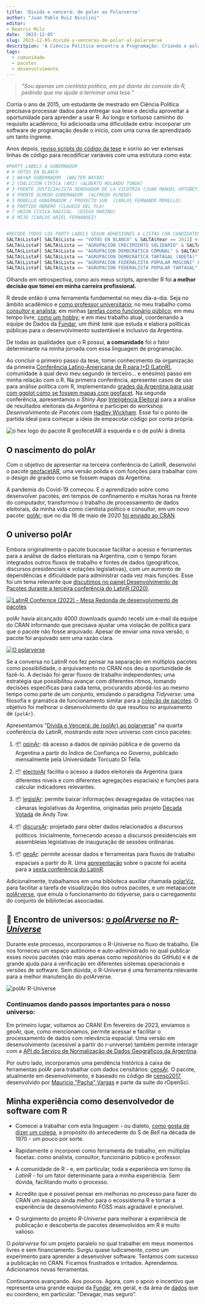 ```yaml
---
title: 'Divida e vencerá: de polar ao Polarverse'
author: "Juan Pablo Ruiz Nicolini"
editor:
- Beatriz Milz
date: '2023-12-05'
slug: 2023-12-05-divide-y-venceras-de-polar-al-polarverse
descritpion: 'A Ciência Política encontra a Programação: Criando o polarverse com R e a Influência da LatinR'
tags: 
  - comunidade
  - pacotes
  - desenvolvimento
---
```


> *"Sou apenas um cientista político, em pé diante do console do R, pedindo que me ajude a terminar uma tese."*

Corria o ano de 2015, um estudante de mestrado em Ciência Política precisava processar dados para entregar sua tese e decidiu aproveitar a oportunidade para aprender a usar R. Ao longo e tortuoso caminho do requisito acadêmico, foi adicionada uma dificuldade extra: incorporar um software de programação desde o início, com uma curva de aprendizado um tanto íngreme.

Anos depois, [reviso scripts do código da tese](https://github.com/TuQmano/evoteSALTA_UTDT) e sorrio ao ver extensas linhas de código para recodificar variáveis com uma estrutura como esta:

``` r
#PARTY LABELS A GOBERNADOR
# 0 VOTOS EN BLANCO
# 1 WAYAR GOBERNADOR  (WALTER WAYAR)
# 2 COALICION CIVICA (ARI) (ALBERTO ROLANDO TONDA)
# 3 FRENTE JUSTICIALISTA RENOVADOR DE LA VICOTRIA (JUAN MANUEL URTUBEY)
# 4 FRENTE OLMEDO GOBERNADOR  (ALFREDO OLMEDO)
# 5 MORELLO GOBERNADOR / PROYECTO SUR  (CARLOS FERNANDO MORELLO)
# 6 PARTIDO OBRERO (CLAUDIO DEL PLA)
# 7 UNION CIVICA RADICAL  (DIEGO MARINO)
# 8 MIJD (CARLOS ARIEL FERNANDEZ)


#RECODE TODOS LOS PARTY LABELS SEGUN ADHESIONES A LISTAS CON CANDIDATOS A GOBERNADOR
SALTA$ListaF[ SALTA$Lista == "VOTOS EN BLANCO" & SALTA$Year == 2011] <-9999
SALTA$ListaF[ SALTA$Lista == "AGRUPACION CRECIMIENTO SOLIDARIO" & SALTA$Year == 2011] <-3
SALTA$ListaF[ SALTA$Lista == "AGRUPACION DEMOCRATICA COMUNAL" & SALTA$Year == 2011] <-3
SALTA$ListaF[ SALTA$Lista == "AGRUPACION DEMOCRATICA TARTAGAL (ADETA)" & SALTA$Year == 2011] <-3
SALTA$ListaF[ SALTA$Lista == "AGRUPACION FEDERALISTA POPULAR MOSCONI" & SALTA$Year == 2011] <-1
SALTA$ListaF[ SALTA$Lista == "AGRUPACION FEDERALISTA POPULAR TARTAGAL" & SALTA$Year == 2011] <-3
```

Olhando em retrospectiva, como aos meus scripts, aprender R foi **a melhor decisão que tomei em minha carreira profissional.**

R desde então é uma ferramenta fundamental no meu dia-a-dia. Seja no âmbito acadêmico e [como professor universitário](https://tuqmano.github.io/geo_utdt/); no meu trabalho como [consultor e analista](https://twitter.com/menta_arg); em minhas [tarefas como funcionário público](https://ropensci.org/es/blog/2022/11/23/r-universe-stars-1-es/); em meu tempo livre, [como um hobby](https://twitter.com/TuQmano/status/1426882408574595072); e em meu trabalho atual, coordenando a equipe de Dados da [Fundar](https://fund.ar/), um *think tank* que estuda e elabora políticas públicas para o desenvolvimento sustentável e inclusivo da Argentina.

De todas as qualidades que o R possui, **a comunidade** foi o fator determinante na minha jornada com essa linguagem de programação.


Ao concluir o primeiro passo da tese, tomei conhecimento da organização da primeira [Conferência Latino-Americana de R para I+D (LatinR)](https://latinr.org/), comunidade à qual devo meu segundo (e terceiro... e enésimo) passo em minha relação com o R. Na primeira conferência, apresentei casos de uso para análise política com R, implementando [grades da Argentina para usar com ggplot como se fossem mapas com geofacet](https://www.researchgate.net/publication/327382101_Geofaceting_Argentina_LatinR_2018). Na segunda conferência, apresentamos o *Shiny App* [Inteligência Eleitoral](http://inteligenciaelectoral.mentacomunicacion.com.ar/) para a análise de resultados eleitorais da Argentina e participei do workshop *Desenvolvimento de Pacotes* com [Hadley Wickham](https://hadley.nz/). Esse foi o ponto de partida ideal para começar a ideia de empacotar código por conta própria.

![o hex logo do pacote R geofecetAR à esquerda e o de polAr à direita](/img/posts/hex_joint.png)

##  O nascimento do polAr


Com o objetivo de apresentar na terceira conferência do LatinR, desenvolvi o pacote [geofacetAR](https://electorarg.github.io/geofaceteAR/), uma versão polida e com funções para trabalhar com o design de grades como se fossem mapas da Argentina.


A pandemia do Covid-19 começou. E o aprendizado sobre como desenvolver pacotes, em tempos de confinamento e muitas horas na frente do computador, transformou o trabalho de processamento de dados eleitorais, da minha vida como cientista político e consultor, em um novo pacote: [polAr](https://github.com/electorArg/polAr); que no dia 16 de maio de 2020 [foi enviado ao CRAN](https://twitter.com/CRANberriesFeed/status/1261597845808975872).

## O universo polAr

Embora originalmente o pacote buscasse facilitar o acesso e ferramentas para a análise de dados eleitorais na Argentina, com o tempo foram integrados outros fluxos de trabalho e fontes de dados (geográficos, discursos presidenciais e votações legislativas), com um aumento de dependências e dificuldade para administrar cada vez mais funções. Esse foi um tema relevante que [discutimos no painel Desenvolvimento de Pacotes durante a terceira conferência do LatinR (2020)](https://www.youtube.com/watch?v=UYvSv8StDa8&t=10872s).

[![LatinR Confernce (2022) - Mesa Redonda de desenvolvimento de pacotes](/img/posts/latinr-rpkg.png)](https://www.youtube.com/watch?v=UYvSv8StDa8&t=10872s)

polAr havia alcançado 4000 downloads quando recebi um e-mail da equipe do CRAN informando que precisava ajustar uma violação de política para que o pacote não fosse arquivado. Apesar de enviar uma nova versão, o pacote foi arquivado sem uma razão clara.

[![O polarverse](/img/posts/polarverse.png)](https://github.com/politicaargentina/polarverse)

Se a conversa no LatinR nos fez pensar na separação em múltiplos pacotes como possibilidade, o arquivamento no CRAN nos deu a oportunidade de fazê-lo. A decisão foi gerar fluxos de trabalho independentes; uma estratégia que possibilitou avançar com diferentes ritmos, tomando decisões específicas para cada tema, procurando abordá-los ao mesmo tempo como parte de um conjunto, emulando o paradigma *Tidyverse*: uma filosofia e gramática de funcionamento similar para a [coleção de pacotes](https://tuqmano.ar/2021/06/05/de-polar-al-polarverse/). O objetivo foi melhorar o desenvolvimento do que resultou no arquivamento de `{polAr}`.


Apresentamos "[Divida e Vencerá: de {polAr} ao polarverse](https://github.com/TuQmano/latinr2021/blob/master/divide_reinaras/divide_reinaras.pdf)" na quarta conferência do LatinR, mostrando este novo universo com cinco pacotes:

1.  📦 [opinAr](https://politicaargentina.r-universe.dev/opinAr): dá acesso a dados de opinião pública e de governo da Argentina a partir do Índice de Confiança no Governo, publicado mensalmente pela Universidade Torcuato Di Tella.

2.  📦 [electorAr](https://politicaargentina.r-universe.dev/electorAr) facilita o acesso a dados eleitorais da Argentina (para diferentes níveis e com diferentes agregações espaciais) e funções para calcular indicadores relevantes.

3.  📦 [legislAr](https://politicaargentina.r-universe.dev/legislAr): permite baixar informações desagregadas de votações nas câmaras legislativas da Argentina, originadas pelo projeto [Década Votada](https://andytow.com/scripts/disciplina/index-d.html) de Andy Tow.

4.  📦 [discursAr](https://politicaargentina.r-universe.dev/discursAr): projetado para obter dados relacionados a discursos políticos. Inicialmente, fornecendo acesso a discursos presidenciais em assembleias legislativas de inauguração de sessões ordinárias.

5.  📦 [geoAr](https://politicaargentina.r-universe.dev/geoAr): permite acessar dados e ferramentas para fluxos de trabalho espaciais a partir do R. Uma [apresentação](https://github.com/TuQmano/latinr2023/blob/main/geoAr/geoAr.pdf) sobre o pacote foi aceita para a [sexta conferência do LatinR](https://latinr.org/).

Adicionalmente, trabalhamos em uma biblioteca auxiliar chamada [polarViz](https://politicaargentina.r-universe.dev/polArViz), para facilitar a tarefa de visualização dos outros pacotes, e um metapacote [polArverse](https://politicaargentina.r-universe.dev/polArverse), que emula o funcionamento do tidyverse, para o carregamento do conjunto de bibliotecas associadas.

## 🌠  Encontro de universos: [o *polArverse* no *R-Universe*](https://politicaargentina.r-universe.dev/builds)

Durante este processo, incorporamos o R-Universe no fluxo de trabalho. Ele nos forneceu um espaço autônomo e auto-administrado no qual publicar esses novos pacotes (não mais apenas como repositórios do GitHub) e é de grande ajuda para a verificação em diferentes sistemas operacionais e versões de software. Sem dúvida, o R-Universe é uma ferramenta relevante para a melhor manutenção do polArverse.

![polAr R-Universe](/img/posts/politicaargentina-r-universe.png)

### Continuamos dando passos importantes para o nosso universo:

Em primeiro lugar, voltamos ao CRAN! Em fevereiro de 2023, enviamos o geoAr, que, como mencionamos, permite acessar e facilitar o processamento de dados com relevância espacial. Uma versão em desenvolvimento (acessível a partir do r-universe) também permite interagir com a [API do Serviço de Normalização de Dados Geográficos da Argentina](https://georef-ar-api.readthedocs.io/es/latest/).

Por outro lado, incorporamos uma pendência histórica à caixa de ferramentas polAr para trabalhar com dados censitários: [censAr](https://github.com/PoliticaArgentina/censAr). O pacote, atualmente em desenvolvimento, é baseado no código de [censo2017](https://docs.ropensci.org/censo2017/), desenvolvido por [Mauricio "Pacha" Vargas](https://ropensci.org/author/pach%C3%A1-aka-mauricio-vargas-sep%C3%BAlveda/) e parte da suíte do rOpenSci.


## Minha experiência como desenvolvedor de software com R


-   Comecei a trabalhar com esta linguagem - ou dialeto, [como gosta de dizer um colega](https://tuqmano.github.io/CienciaDeDatosCiPol/clases/clase1.html#12), a propósito do antecedente do S de *Bell* na década de 1970 - um pouco por sorte.

-   Rapidamente o incorporei como ferramenta de trabalho, em múltiplas facetas: como analista, consultor, funcionário público e professor.

-   A comunidade de R - e, em particular, toda a experiência em torno da *LatinR* - foi um fator determinante para a minha experiência. Sem dúvida, facilitando muito o processo.

-   Acredito que é possível pensar em melhorias no processo para fazer do CRAN um espaço ainda melhor para o ecossistema R e tornar a experiência de desenvolvimento FOSS mais agradável e previsível.

-   O surgimento do projeto *R-Universe* para melhorar a experiência de publicação e descoberta de pacotes desenvolvidos em R é muito valioso.

O *polarverse* foi um projeto paralelo no qual trabalhei em meus momentos livres e sem financiamento. Surgiu quase ludicamente, como um experimento para aprender a desenvolver software. Tentamos com sucesso a publicação no CRAN. Ficamos frustrados e irritados. Aprendemos. Adicionamos novas ferramentas.

Continuamos avançando. Aos poucos. Agora, com o apoio e incentivo que representa uma grande equipe da [Fundar](https://fund.ar/), em geral, e da área de [dados](https://fund.ar/area/datos/) que eu coordeno, em particular. "Devagar, mas seguro".




